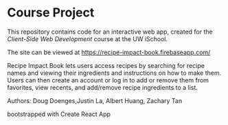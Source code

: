 # Course Project

This repository contains code for an interactive web app, created for the _Client-Side Web Development_ course at the UW iSchool.

The site can be viewed at <https://recipe-impact-book.firebaseapp.com/>

Recipe Impact Book lets users access recipes by searching for recipe names and viewing their ingredients and instructions on how to make them. Users can then create an account or log in to add or remove them from favorites, view recents, and add/remove recipe ingredients to a list.

Authors: Doug Doenges,Justin La, Albert Huang, Zachary Tan

bootstrapped with Create React App
